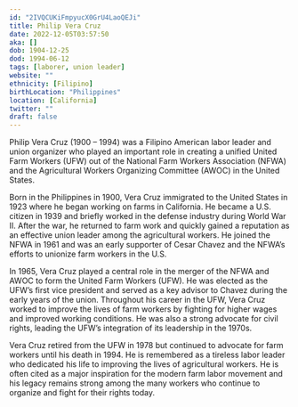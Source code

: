 ```yaml
---
id: "2IVQCUKiFmpyucX0GrU4LaoQEJi"
title: Philip Vera Cruz
date: 2022-12-05T03:57:50
aka: []
dob: 1904-12-25
dod: 1994-06-12
tags: [laborer, union leader]
website: ""
ethnicity: [Filipino]
birthLocation: "Philippines"
location: [California]
twitter: ""
draft: false
---
```


Philip Vera Cruz (1900 – 1994) was a Filipino American labor leader and union
organizer who played an important role in creating a unified United Farm Workers
(UFW) out of the National Farm Workers Association (NFWA) and the Agricultural
Workers Organizing Committee (AWOC) in the United States.

Born in the Philippines in 1900, Vera Cruz immigrated to the United States in
1923 where he began working on farms in California. He became a U.S. citizen in
1939 and briefly worked in the defense industry during World War II. After the
war, he returned to farm work and quickly gained a reputation as an effective
union leader among the agricultural workers. He joined the NFWA in 1961 and was
an early supporter of Cesar Chavez and the NFWA’s efforts to unionize farm
workers in the U.S.

In 1965, Vera Cruz played a central role in the merger of the NFWA and AWOC to
form the United Farm Workers (UFW). He was elected as the UFW’s first vice
president and served as a key advisor to Chavez during the early years of the
union. Throughout his career in the UFW, Vera Cruz worked to improve the lives
of farm workers by fighting for higher wages and improved working conditions. He
was also a strong advocate for civil rights, leading the UFW’s integration of
its leadership in the 1970s.

Vera Cruz retired from the UFW in 1978 but continued to advocate for farm
workers until his death in 1994. He is remembered as a tireless labor leader who
dedicated his life to improving the lives of agricultural workers. He is often
cited as a major inspiration for the modern farm labor movement and his legacy
remains strong among the many workers who continue to organize and fight for
their rights today.

